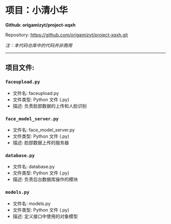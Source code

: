 # 项目：小清小华
**Github: origamizyt/project-xqxh**

Repository: https://github.com/origamizyt/project-xqxh.git

*注：本代码仓库中的代码并非商用*

---
## 项目文件:

### `faceupload.py`

- 文件名: faceupload.py
- 文件类型: Python 文件 (.py)
- 描述: 负责脸部数据的上传和人脸识别

### `face_model_server.py`

- 文件名: face_model_server.py
- 文件类型: Python 文件 (.py)
- 描述: 脸部数据上传的服务器

### `database.py`

- 文件名: database.py
- 文件类型: Python 文件 (.py)
- 描述: 负责后台数据库操作的模块

### `models.py`

- 文件名: models.py
- 文件类型: Python 文件 (.py)
- 描述: 定义接口中使用的对象模型